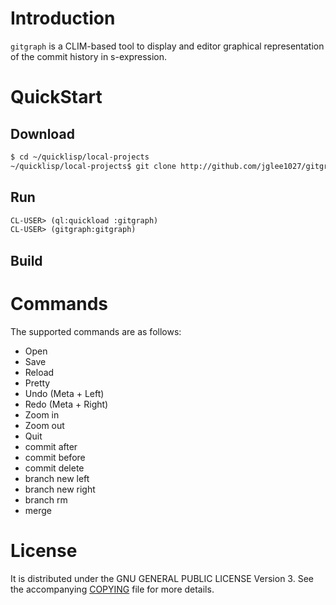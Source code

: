 # Introduction

`gitgraph` is a CLIM-based tool to display and editor graphical representation
of the commit history in s-expression.

# QuickStart

## Download

```bash
$ cd ~/quicklisp/local-projects
~/quicklisp/local-projects$ git clone http://github.com/jglee1027/gitgraph.git
```

## Run

```lisp
CL-USER> (ql:quickload :gitgraph)
CL-USER> (gitgraph:gitgraph)
```

## Build

# Commands
The supported commands are as follows:

- Open
- Save
- Reload
- Pretty
- Undo (Meta + Left)
- Redo (Meta + Right)
- Zoom in
- Zoom out
- Quit
- commit after
- commit before
- commit delete
- branch new left
- branch new right
- branch rm
- merge

# License

It is distributed under the GNU GENERAL PUBLIC LICENSE Version 3.  See the
accompanying [COPYING](COPYING) file for more details.

